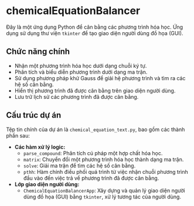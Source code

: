# chemicalEquationBalancer

Đây là một ứng dụng Python để cân bằng các phương trình hóa học. Ứng dụng sử dụng thư viện `tkinter` để tạo giao diện người dùng đồ họa (GUI).

## Chức năng chính

-   Nhận một phương trình hóa học dưới dạng chuỗi ký tự.
-   Phân tích và biểu diễn phương trình dưới dạng ma trận.
-   Sử dụng phương pháp khử Gauss để giải hệ phương trình và tìm ra các hệ số cân bằng.
-   Hiển thị phương trình đã được cân bằng trên giao diện người dùng.
-   Lưu trữ lịch sử các phương trình đã được cân bằng.

## Cấu trúc dự án

Tệp tin chính của dự án là `chemical_equation_text.py`, bao gồm các thành phần sau:

-   **Các hàm xử lý logic:**
    -   `parse_compound`: Phân tích cú pháp một hợp chất hóa học.
    -   `matrix`: Chuyển đổi một phương trình hóa học thành dạng ma trận.
    -   `solve`: Giải ma trận để tìm các hệ số cân bằng.
    -   `pthh`: Hàm chính điều phối quá trình từ việc nhận chuỗi phương trình đầu vào đến việc trả về phương trình đã được cân bằng.
-   **Lớp giao diện người dùng:**
    -   `ChemicalEquationBalancerApp`: Xây dựng và quản lý giao diện người dùng đồ họa (GUI) bằng `tkinter`, xử lý tương tác của người dùng.

